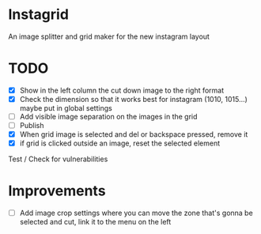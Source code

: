 # Instagrid
An image splitter and grid maker for the new instagram layout

# TODO
- [x] Show in the left column the cut down image to the right format
- [x] Check the dimension so that it works best for instagram (1010, 1015...) maybe put in global settings
- [ ] Add visible image separation on the images in the grid
- [ ] Publish
- [x] When grid image is selected and del or backspace pressed, remove it
- [x] if grid is clicked outside an image, reset the selected element

Test / Check for vulnerabilities

# Improvements
-[ ] Add image crop settings where you can move the zone that's gonna be selected and cut, link it to the menu on the left